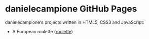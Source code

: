 # danielecampione GitHub Pages

danielecampione's projects written in HTML5, CSS3 and JavaScript:
* A European roulette ([roulette](https://danielecampione.github.io/docs/index.html))

